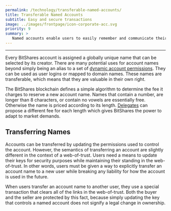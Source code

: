 ```yaml
---
permalink: /technology/transferable-named-accounts/
title: Transferable Named Accounts
subtitle: Easy and secure transactions
image: ../images/frontpage/icon-corporate-acc.svg
priority: 9
summary: >
   Named accounts enable users to easily remember and communicate their account information.  We don't use IP addresses to browse the internet or numbers to identify our email, so why shouldn't we have human-friendly account names for our financial transactions?
---
```


------
   Every BitShares account is assigned a globally unique name that can be selected by its creator.  There are many potential uses for account names beyond simply being an alias to a set of [dynamic account permissions](/technology/dynamic-account-permissions).  They can be used as user logins or mapped to domain names.  These names are transferable, which means that they are valuable in their own right.

   The BitShares blockchain defines a simple algorithm to determine the fee it charges to reserve a new account name.  Names that
   contain a number, are longer than 8 characters, or contain no vowels are essentially free.  Otherwise the name is priced according to its length.   [Delegates](/technology/delegated-proof-of-stake-consensus) can propose a different fee for each length which gives BitShares the power to adapt to market demands. 

## Transferring Names 

   Accounts can be transferred by updating the permissions used to control the account. However, the semantics of transferring an account are slightly different in the context of a web-of-trust.  Users need a means to update their keys for security purposes while maintaining their standing in the web-of-trust.  In other words, users must be given a way to explicitly transfer an account name to a new user while breaking any liability for how the account is used in the future. 

   When users transfer an account name to another user, they use a special transaction that clears all of the links in the web-of-trust.   Both the buyer and the seller are protected by this fact, because simply updating the key that controls a named account does not signify a legal change in ownership.


